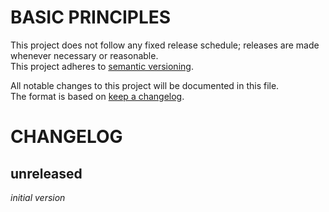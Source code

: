 # BASIC PRINCIPLES

This project does not follow any fixed release schedule; releases are made whenever necessary or reasonable.  
This project adheres to [semantic versioning](https://semver.org/spec/v2.0.0.html).

All notable changes to this project will be documented in this file.  
The format is based on [keep a changelog](https://keepachangelog.com/en/1.1.0/).

# CHANGELOG

## unreleased

*initial version*
